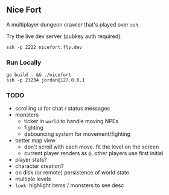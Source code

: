 Nice Fort
---

A multiplayer dungeon crawler that's played over `ssh`.

Try the live dev server (pubkey auth required):

```shell
ssh -p 2222 nicefort.fly.dev
```

### Run Locally

```shell
go build . && ./nicefort
ssh -p 23234 jordan@127.0.0.1
```

### TODO
- scrolling ui for chat / status messages
- monsters
  - ticker in `world` to handle moving NPEs
  - fighting
  - debouncing system for movement/fighting
- better map view
  - don't scroll with each move. fit the level on the screen
  - current player renders as `@`, other players use first initial
- player stats?
- character creation?
- on disk (or remote) persistence of world state
- multiple levels
- `look`: highlight items / monsters to see desc
